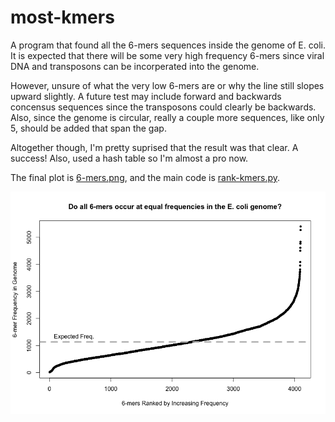 # most-kmers

A program that found all the 6-mers sequences inside the genome of E. coli. It is expected that there will be some very high frequency 6-mers since viral DNA and transposons can be incorperated into the genome.

However, unsure of what the very low 6-mers are or why the line still slopes upward slightly. A future test may include forward and backwards concensus sequences since the transposons could clearly be backwards. Also, since the genome is circular, really a couple more sequences, like only 5, should be added that span the gap.

Altogether though, I'm pretty suprised that the result was that clear. A success! Also, used a hash table so I'm almost a pro now.

The final plot is [6-mers.png](6-mers.png), and the main code is [rank-kmers.py](rank-kmers.py).

![6-mers.png](6-mers.png)
